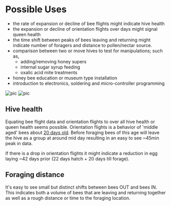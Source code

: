 # Possible Uses
- the rate of expansion or decline of bee flights might indicate hive health
- the expansion or decline of orientation flights over days might signal queen health
- the time shift between peaks of bees leaving and returning might indicate number of foragers and distance to pollen/nectar source.
- comparison between two or move hives to test for manipulations; such as,
  - adding/removing honey supers
  - internal sugar syrup feeding
  - oxalic acid mite treatments
- honey bee education or museum type installation
- introduction to electronics, soldering and micro-controller programming

![pic](https://github.com/hydronics2/2019-easy-bee-counter/blob/master/Data/orientation_flights.PNG)
![pic](https://github.com/hydronics2/2019-easy-bee-counter/blob/master/Data/forage.PNG)


## Hive health
Equating bee flight data and orientation flights to over all hive health or queen health seems possible. Orientation flights is a behavior of 'middle aged' bees about [20 days old](https://www.arnia.co.uk/honey-bee-orientation/#). Before foraging bees of this age will leave the hive as a group at around mid day resulting in an easy to see ~45min peak in data.

If there is a drop in orientation flights it might indicate a reduction in egg laying ~42 days prior (22 days hatch + 20 days till forage).

## Foraging distance
It's easy to see small but distinct shifts between bees OUT and bees IN. This indicates both a volume of bees that are leaving and returning together as well as a rough distance or time to the foraging location.

